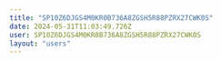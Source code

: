 ```yaml
---
title: "SP10Z6DJGS4M0KR0B736A8ZGSH5R88PZRX27CWK0S"
date: 2024-05-31T11:03:49.726Z
user: SP10Z6DJGS4M0KR0B736A8ZGSH5R88PZRX27CWK0S
layout: "users"
---
```

    
